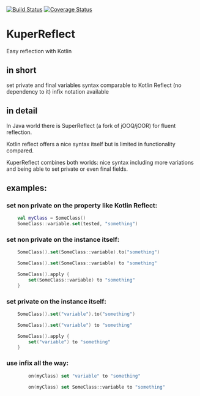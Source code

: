 [![Build Status](https://travis-ci.org/dpreussler/KuperReflect.svg?branch=master)](https://travis-ci.org/dpreussler/KuperReflect)
[![Coverage Status](https://coveralls.io/repos/github/dpreussler/KuperReflect/badge.svg)](https://coveralls.io/github/dpreussler/KuperReflect)

# KuperReflect
Easy reflection with Kotlin


## in short
set private and final variables
syntax comparable to Kotlin Reflect (no dependency to it)
infix notation available


## in detail
In Java world there is SuperReflect (a fork of jOOQ/jOOR) for fluent reflection.

Kotlin reflect offers a nice syntax itself but is limited in functionality compared.


KuperReflect combines both worlds: nice syntax including more variations and being able to set private or even final fields.


## examples:

### set non private on the property like Kotlin Reflect:

```kotlin
    val myClass = SomeClass()
    SomeClass::variable.set(tested, "something")
```


### set non private on the instance itself:

```kotlin
    SomeClass().set(SomeClass::variable).to("something")

    SomeClass().set(SomeClass::variable) to "something"

    SomeClass().apply {
        set(SomeClass::variable) to "something"
    }
```


### set private on the instance itself:

```kotlin
    SomeClass().set("variable").to("something")

    SomeClass().set("variable") to "something"

    SomeClass().apply {
        set("variable") to "something"
    }
```


### use infix all the way:

```kotlin
        on(myClass) set "variable" to "something"
        
        on(myClass) set SomeClass::variable to "something"

```




